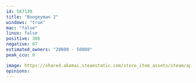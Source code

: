 ```yaml
---
id: 567130
title: "Boogeyman 2"
windows: "true"
mac: "false"
linux: false
positive: 306
negative: 67
estimated_owners: "20000 - 50000"
peak_ccu: 0

image: https://shared.akamai.steamstatic.com/store_item_assets/steam/apps/567130/header.jpg?t=1717081568
opinions:
---
```

